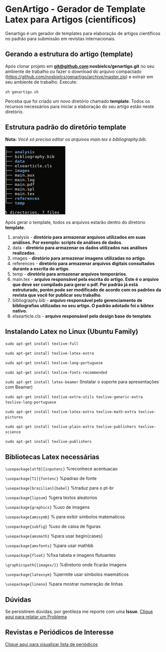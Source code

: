 # GenArtigo - Gerador de Template Latex para Artigos (científicos)

Genartigo é um gerador de templates para elaboração de artigos científicos no padrão para submissão em revistas internacionais.

## Gerando a estrutura do artigo (template)

Após clonar projeto em **git@github.com:nosbielcs/genartigo.git**  no seu ambiente de trabalho ou  fazer o download do arquivo compactado (https://github.com/nosbielcs/genartigo/archive/master.zip) e extrair em seu ambiente de trabalho. Execute:

`sh genartigo.sh`

Perceba que foi criado um novo diretório chamado **template**. Todos os recursos necessários para iniciar a elaboração do seu artigo estão neste diretório.

## Estrutura padrão do diretório template

**Nota:** *Você só precisa editar os arquivos main.tex e bibliography.bib.*

![Estrutura Padrão](structure.png)

Após gerar o template, todos os arquivos estarão dentro do diretório **template**.
1. analysis - **diretório para armazenar arquivos utilizados em suas análises. Por exemplo: scripts de análises de dados**.
2. data -  **diretório para armazenar os dados utilizados nas análises realizadas**.
3. images - **diretório para armazenar imagens utilizadas no artigo**.
4. references - **diretório para armazenar arquivos digitais consultados durante a escrita do artigo**.
5. temp - **diretório para armazenar arquivos temporários**.
6. main.tex - **arquivo responsável pela escrita do artigo. Este é o arquivo que deve ser compilado para gerar o pdf. Por padrão já está estruturado, porém pode ser modificado de acordo com os padrões da revista que você for publicar seu trabalho**.
7. bibliography.bib - **arquivo responsável pelo gerenciamento de bibliografias utilizadas no seu artigo. O padrão adotado foi o bibtex nativo.**
8. elsearticle.cls - **arquivo responsável pelo design base do template**.

## Instalando Latex no Linux (Ubuntu Family)

`sudo apt-get install texlive-full`

`sudo apt-get install texlive-latex-extra`

`sudo apt-get install texlive-lang-portuguese`

`sudo apt-get install texlive-fonts-recommended`

`sudo apt-get install latex-beamer` (Instalar o suporte para apresentações com Beamer)

`sudo apt-get install texlive-extra-utils texlive-generic-extra texlive-lang-portuguese`

`sudo apt-get install texlive-latex-extra texlive-math-extra texlive-pictures`

`sudo apt-get install texlive-plain-extra texlive-publishers texlive-science`

`sudo apt-get install texlive-publishers`


## Bibliotecas Latex necessárias

`\usepackage[utf8]{inputenc}` %reconhece acentuacao

`\usepackage[T1]{fontenc}` %padrao de fonte

`\usepackage[brazilian]{babel}` %traduz para o pt-br

`\usepackage{lipsum}` %gera textos aleatorios

`\usepackage{graphicx}` %uso de imagens

`\usepackage{amssymb}` % para exibir simbolos matematicos

`\usepackage{subfig}` %uso de caixa de figuras

`\usepackage{amsmath}` %para usar begin{cases}

`\usepackage{amsfonts}` %para usar mathbb

`\usepackage{float}` %fixa tabela e imagens flutuantes

`\graphicspath{{images/}}` %diretorio onde ficarão imagens

`\usepackage{latexsym}` %permite usar símbolos maemáticos

`\usepackage{lineno}` %para mostrar numeração de linhas

## Dúvidas

Se persistirem dúvidas, por gentileza me reporte com uma **Issue**. [Clique aqui para relatar um Problema](https://github.com/nosbielcs/genartigo/issues)

## Revistas e Periódicos de Interesse

[Clique aqui para visualizar lista de periódicos](JOURNALS.md)
